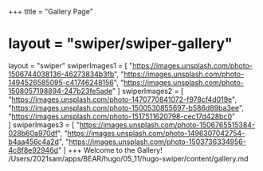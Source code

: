 +++
title = "Gallery Page"
# layout = "swiper/swiper-gallery"
layout = "swiper"
swiperImages1 = [
  "https://images.unsplash.com/photo-1506744038136-46273834b3fb",
  "https://images.unsplash.com/photo-1494526585095-c41746248156",
  "https://images.unsplash.com/photo-1508057198894-247b23fe5ade"
]
swiperImages2 = [
  "https://images.unsplash.com/photo-1470770841072-f978cf4d019e",
  "https://images.unsplash.com/photo-1500530855697-b586d89ba3ee",
  "https://images.unsplash.com/photo-1517511620798-cec17d428bc0"  
]
swiperImages3 = [
  "https://images.unsplash.com/photo-1506765515384-028b60a970df",
  "https://images.unsplash.com/photo-1496307042754-b4aa456c4a2d",
  "https://images.unsplash.com/photo-1503736334956-4c8f8e92946d"
]
+++
Welcome to the Gallery!
/Users/2021sam/apps/BEAR/hugo/05_11/hugo-swiper/content/gallery.md
